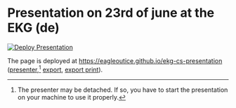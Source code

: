 # Presentation on 23rd of june at the EKG (de)

[![Deploy Presentation](https://github.com/EagleoutIce/ekg-cs-presentation/actions/workflows/deploy.yaml/badge.svg)](https://github.com/EagleoutIce/ekg-cs-presentation/actions/workflows/deploy.yaml)

The page is deployed at <https://eagleoutice.github.io/ekg-cs-presentation> ([presenter](https://eagleoutice.github.io/ekg-cs-presentation?presenterMode=true),[^1] [export](https://eagleoutice.github.io/ekg-cs-presentation?exportMode=true), [export print](https://eagleoutice.github.io/ekg-cs-presentation?exportMode=true&printMode=true)).


[^1]: The presenter may be detached. If so, you have to start the presentation on your machine to use it properly.
